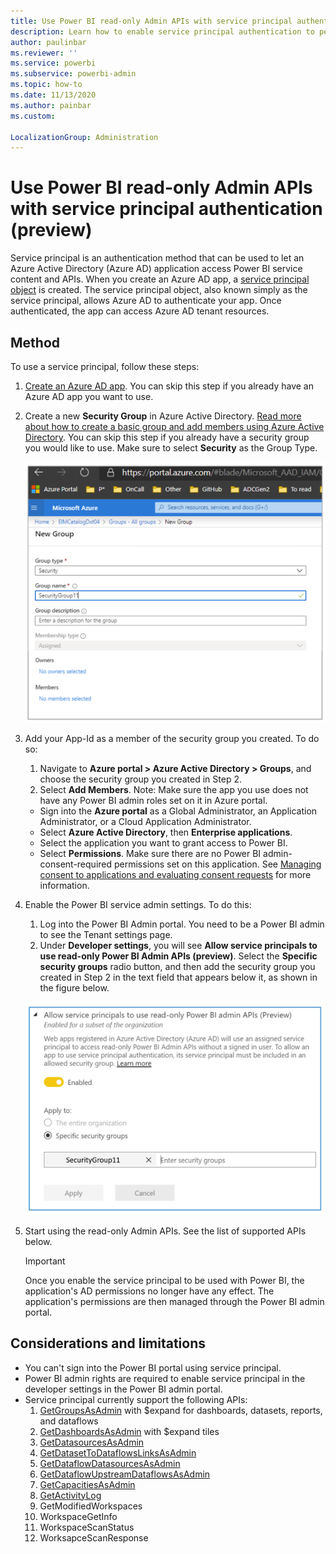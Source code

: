 ```yaml
---
title: Use Power BI read-only Admin APIs with service principal authentication (preview)
description: Learn how to enable service principal authentication to permit use of Power BI APIs.
author: paulinbar
ms.reviewer: ''
ms.service: powerbi
ms.subservice: powerbi-admin
ms.topic: how-to
ms.date: 11/13/2020
ms.author: painbar
ms.custom:

LocalizationGroup: Administration
---
```


# Use Power BI read-only Admin APIs with service principal authentication (preview)

Service principal is an authentication method that can be used to let an Azure Active Directory (Azure AD) application access Power BI service content and APIs.
When you create an Azure AD app, a [service principal object](https://docs.microsoft.com/azure/active-directory/develop/app-objects-and-service-principals#service-principal-object) is created. The service principal object, also known simply as the service principal, allows Azure AD to authenticate your app. Once authenticated, the app can access Azure AD tenant resources.

## Method

To use a service principal, follow these steps:

1. [Create an Azure AD app](https://docs.microsoft.com/azure/active-directory/develop/howto-create-service-principal-portal). You can skip this step if you already have an Azure AD app you want to use. 
2. Create a new **Security Group** in Azure Active Directory. [Read more about how to create a basic group and add members using Azure Active Directory](https://docs.microsoft.com/azure/active-directory/fundamentals/active-directory-groups-create-azure-portal). You can skip this step if you already have a security group you would like to use.
    Make sure to select **Security** as the Group Type.

    ![Screenshot of new group creation dialog in Azure portal.](media/read-only-apis-service-principal-auth/azure-portal-new-group-dialog.png)

3. Add your App-Id as a member of the security group you created. To do so:
    1. Navigate to **Azure portal > Azure Active Directory > Groups**, and choose the security group you created in Step 2.
    1. Select **Add Members**.
    Note: Make sure the app you use does not have any Power BI admin roles set on it in Azure portal. 
    * Sign into the **Azure portal** as a Global Administrator, an Application Administrator, or a Cloud Application Administrator. 
    * Select **Azure Active Directory**, then **Enterprise applications**. 
    * Select the application you want to grant access to Power BI. 
    * Select **Permissions**. Make sure there are no Power BI admin-consent-required permissions set on this application. See [Managing consent to applications and evaluating consent requests](https://docs.microsoft.com/azure/active-directory/manage-apps/manage-consent-requests) for more information. 
4. Enable the Power BI service admin settings. To do this:
    1. Log into the Power BI Admin portal. You need to be a Power BI admin to see the Tenant settings page.
    1. Under **Developer settings**, you will see **Allow service principals to use read-only Power BI Admin APIs (preview)**. Select the **Specific security groups** radio button, and then add the security group you created in Step 2 in the text field that appears below it, as shown in the figure below.

    ![Screenshot of allow service principals tenant setting.](media/read-only-apis-service-principal-auth/allow-service-principals-tenant-setting.png)

 5. Start using the read-only Admin APIs. See the list of supported APIs below.

    >[!IMPORTANT]
    >Once you enable the service principal to be used with Power BI, the application's AD permissions no longer have any effect. The application's permissions are then managed through the Power BI admin portal.

## Considerations and limitations
* You can't sign into the Power BI portal using service principal.
* Power BI admin rights are required to enable service principal in the developer settings in the Power BI admin portal.
* Service principal currently support the following APIs:
    1. [GetGroupsAsAdmin](https://docs.microsoft.com/rest/api/power-bi/admin/groups_getgroupsasadmin) with $expand for dashboards, datasets, reports, and dataflows 
    1. [GetDashboardsAsAdmin](https://docs.microsoft.com/rest/api/power-bi/admin/dashboards_getdashboardsasadmin) with $expand tiles
    1. [GetDatasourcesAsAdmin](https://docs.microsoft.com/rest/api/power-bi/admin/datasets_getdatasourcesasadmin) 
    1. [GetDatasetToDataflowsLinksAsAdmin](https://docs.microsoft.com/rest/api/power-bi/admin/datasets_getdatasettodataflowslinksingroupasadmin)
    1. [GetDataflowDatasourcesAsAdmin](https://docs.microsoft.com/rest/api/power-bi/admin/dataflows_getdataflowdatasourcesasadmin) 
    1. [GetDataflowUpstreamDataflowsAsAdmin](https://docs.microsoft.com/rest/api/power-bi/admin/dataflows_getupstreamdataflowsingroupasadmin) 
    1. [GetCapacitiesAsAdmin](https://docs.microsoft.com/rest/api/power-bi/admin/getcapacitiesasadmin)
    1. [GetActivityLog](https://docs.microsoft.com/rest/api/power-bi/admin/getactivityevents)
    1. GetModifiedWorkspaces
    1. WorkspaceGetInfo
    1. WorkspaceScanStatus
    1. WorksapceScanResponse
